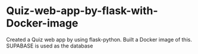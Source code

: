# Quiz-web-app-by-flask-with-Docker-image
Created a Quiz web app by using flask-python.
Built a Docker image of this.
SUPABASE is used as the database

